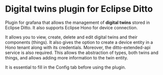 # Digital twins plugin for Eclipse Ditto

Plugin for grafana that allows the management of **digital twins** stored in Eclipse Ditto. It also supports Eclipse Hono for device connection.

It allows you to view, create, delete and edit digital twins and their components (things). It also gives the option to create a device entity in a Hono tenant along with its credentials. Moreover, the ditto-extended-api service is also required. This allows the abstraction of types, both twins and things, and allows adding more information to the twin entity.

It is essential to fill in the Config tab before using the plugin.
